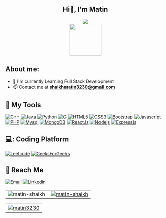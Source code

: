 ### <h2 align="center" > Hi👋, I'm Matin </h2>

<div align="center">
  <img  src="https://readme-typing-svg.herokuapp.com/?lines=Web+Developer;Java+Developer;Quick+learner;Self+Motivated;Problem+Solver;&color=teal&center=true" />
</div>

<div id="header" align="center">
  <img src="https://media.giphy.com/media/M9gbBd9nbDrOTu1Mqx/giphy.gif" width="100"/>
</div>


## About me:

- :telescope: I'm currently Learning Full Stack Development
- :mailbox: Contact me at **shaikhmatin3230@gmail.com**

## :toolbox: My Tools


<a href="https://www.w3schools.com/cpp/" target="_blank"> ![C++](https://img.shields.io/badge/C%2B%2B-blue?style=for-the-badge&logo=c%2B%2B&logoColor=white)</a>
<a href="https://www.java.com/en/" target="_blank"> ![Java](https://img.shields.io/badge/Java-F05032?style=for-the-badge&logo=java&logoColor=white)</a>
<a href="https://www.python.org/" target="_blank"> ![Python](https://img.shields.io/badge/Python-339933?style=for-the-badge&logo=python&logoColor=green)</a>
<a href="https://www.w3schools.com/c/" target="_blank"> ![C](https://img.shields.io/badge/C%20Language-purple?style=for-the-badge&logo=c&logoColor=white)</a>
<a href="https://www.w3schools.com/html/" target="_blank"> ![HTML5](https://img.shields.io/badge/html5-%23E34F26.svg?&style=for-the-badge&logo=html5&logoColor=white)</a>
<a href="https://www.w3schools.com/css/" target="_blank"> ![CSS3](https://img.shields.io/badge/css3-%231572B6.svg?&style=for-the-badge&logo=css3&logoColor=white)</a>
<a href="https://getbootstrap.com/" target="_blank"> ![Bootstrap](https://img.shields.io/badge/Bootstrap-8712FB?&style=for-the-badge&logo=bootstrap&logoColor=white)</a>
<a href="https://www.javascript.com/" target="_blank"> ![Javascript](https://img.shields.io/badge/JavaScript-fcdc00?style=for-the-badge&logo=javascript&logoColor=black)</a>
<a href="https://www.java.com/en/" target="_blank"> ![PHP](https://img.shields.io/badge/php-F05032?style=for-the-badge&logo=php&logoColor=white)</a>
<a href="https://www.mysql.com/" target="_blank"> ![Mysql](https://img.shields.io/badge/mysql-blue?style=for-the-badge&logo=mysql&logoColor=black)</a>
<a href="https://www.mongodb.com/" target="_blank"> ![MongoDB](https://img.shields.io/badge/MongoDB-339933?style=for-the-badge&logo=mongodb&logoColor=white)</a>
<a href="https://www.reactjs.org/" target="_blank"> ![ReactJs](https://img.shields.io/badge/react-blue?style=for-the-badge&logo=react&logoColor=black)</a>
<a href="https://nodejs.org/en/" target="_blank"> ![Nodejs](https://img.shields.io/badge/node.js-339433?style=for-the-badge&logo=nodedotjs&logoColor=white)</a>
<a href="https://expressjs.org/en/" target="_blank"> ![Expressjs](https://img.shields.io/badge/express.js-F05032?style=for-the-badge&logo=nodedotjs&logoColor=white)</a>


## 💻: Coding Platform
<a href="https://leetcode.com/0Matin0/" target="_blank"> ![Leetcode](https://img.shields.io/badge/Leetcode-yellow?style=for-the-badge&logo=leetcode&logoColor=black)</a>
<a href="https://auth.geeksforgeeks.org/user/_matin_/practice" target="_blank"> ![GeeksForGeeks](https://img.shields.io/badge/GeeksForGeeks-white?style=for-the-badge&logo=geeksforgeeks&logoColor=339933)</a>

## :incoming_envelope: Reach Me

<a href="mailto:shaikhmatin3230@gmail.com"> ![Email](https://img.shields.io/badge/Email-red?style=for-the-badge&logo=gmail&logoColor=white)</a>
<a href="https://www.linkedin.com/in/matin-shaikh3230/" target="_blank"> ![Linkedin](https://img.shields.io/badge/LinkedIn-0077B5?style=for-the-badge&logo=linkedin&logoColor=white)</a>


<table  align=center>
  <tr>
    <td align=center>
     <a href="https://github.com/matin3230">
    <img align="left" src="https://github-readme-stats.vercel.app/api/top-langs?username=Matin3230&show_icons=true&layout=compact&locale=en&theme=dark" alt="matin-shaikh" />
  </a>
    </td>
    
  <td align=center> 
    <a href="https://github.com/matin3230/">
    <img align="center" src="https://github-readme-stats.vercel.app/api?username=matin3230&show_icons=true&locale=en&theme=dark" alt="matin-shaikh" />
  </a>
    </td>
   
  </tr>  

</table>


<table align=center>
  <tr>
     <td align=center> 
    <a href="https://github.com/matin3230">
      <img align="center" src="https://github-readme-streak-stats.herokuapp.com/?user=matin3230&layout=compact&theme=dark" alt="matin3230" />
  </a>
        </td>
  </tr>
  </table>
